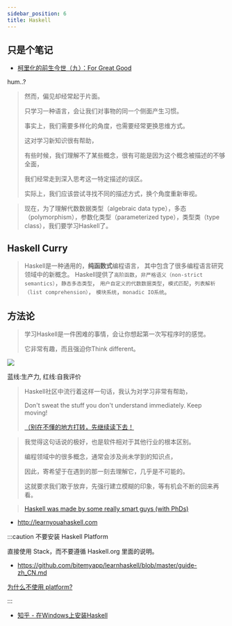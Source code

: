 ```yaml
---
sidebar_position: 6
title: Haskell
---
```


## 只是个笔记

- [柯里化的前生今世（九）：For Great Good](https://zhuanlan.zhihu.com/p/34199018)

hum..?


> 然而，偏见却经常起于片面。
>
> 只学习一种语言，会让我们对事物的同一个侧面产生习惯。
>
> 事实上，我们需要多样化的角度，也需要经常更换思维方式。
>
>
>
> 这对学习新知识很有帮助，
>
> 有些时候，我们理解不了某些概念，很有可能是因为这个概念被描述的不够全面，
>
> 我们经常走到深入思考这一特定描述的误区。
>
> 实际上，我们应该尝试寻找不同的描述方式，换个角度重新审视。

> 现在，为了理解代数数据类型（algebraic data type），多态（polymorphism），参数化类型（parameterized type），类型类（type class），我们要学习Haskell了。

## Haskell Curry

> Haskell是一种通用的，**纯函数式**编程语言，
> 其中包含了很多编程语言研究领域中的新概念。
> Haskell提供了`高阶函数`，`非严格语义（non-strict semantics）`，`静态多态类型`，
> `用户自定义的代数数据类型`，`模式匹配`，`列表解析（list comprehension）`，
> `模块系统`，`monadic IO系统`。

## 方法论

> 学习Haskell是一件困难的事情，会让你想起第一次写程序时的感觉。
>
> 它非常有趣，而且强迫你Think different。

![](https://pic1.zhimg.com/80/v2-4de29164b2f576cc92eb0b2820d6bdbc_720w.jpg)

蓝线:生产力, 红线:自我评价

> Haskell社区中流行着这样一句话，我认为对学习非常有帮助，
>
> Don't sweat the stuff you don't understand immediately. Keep moving!
>
> [（别在不懂的地方打转，先继续读下去！](https://github.com/bitemyapp/learnhaskell/blob/master/guide-zh_CN.md)


> 我觉得这句话说的极好，也是软件相对于其他行业的根本区别。
>
> 编程领域中的很多概念，通常会涉及尚未学到的知识点，
>
> 因此，寄希望于在遇到的那一刻去理解它，几乎是不可能的。
>
> 这就要求我们敢于放弃，先强行建立模糊的印象，等有机会不断的回来再看。

> [Haskell was made by some really smart guys (with PhDs)](http://learnyouahaskell.com/introduction#so-whats-haskell)

- http://learnyouahaskell.com

:::caution 不要安装 Haskell Platform

直接使用 Stack，而不要遵循 Haskell.org 里面的说明。

- https://github.com/bitemyapp/learnhaskell/blob/master/guide-zh_CN.md

[为什么不使用 platform?](https://mail.haskell.org/pipermail/haskell-community/2015-September/000014.html)

:::

- [知乎 - 在Windows上安装Haskell](https://zhuanlan.zhihu.com/p/259393917)